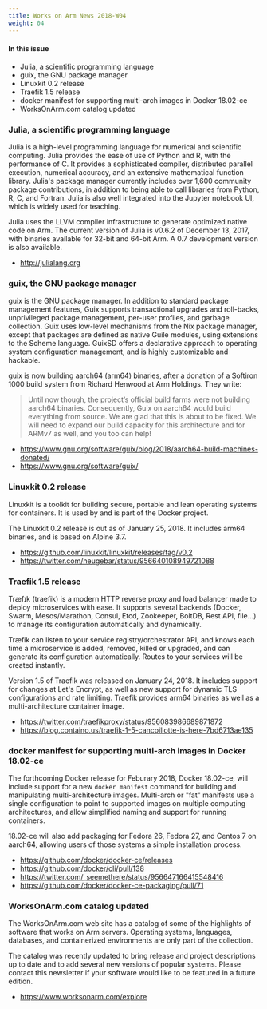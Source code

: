 ```yaml
---
title: Works on Arm News 2018-W04
weight: 04
---
```


#### In this issue

* Julia, a scientific programming language
* guix, the GNU package manager
* Linuxkit 0.2 release
* Traefik 1.5 release
* docker manifest for supporting multi-arch images in Docker 18.02-ce
* WorksOnArm.com catalog updated

### Julia, a scientific programming language

Julia is a high-level programming language for numerical and
scientific computing. Julia provides the ease of use of Python and
R, with the performance of C. It provides a sophisticated compiler,
distributed parallel execution, numerical accuracy, and an extensive
mathematical function library. Julia's package manager currently
includes over 1,600 community package contributions, in addition
to being able to call libraries from Python, R, C, and Fortran.
Julia is also well integrated into the Jupyter notebook UI, which
is widely used for teaching.

Julia uses the LLVM compiler infrastructure to generate optimized
native code on Arm. The current version of Julia is v0.6.2 of
December 13, 2017, with binaries available for 32-bit and 64-bit
Arm. A 0.7 development version is also available.

* http://julialang.org

### guix, the GNU package manager

guix is the GNU package manager.  In addition to standard package
management features, Guix supports transactional upgrades and
roll-backs, unprivileged package management, per-user profiles, and
garbage collection. Guix uses low-level mechanisms from the Nix
package manager, except that packages are defined as native Guile
modules, using extensions to the Scheme language. GuixSD offers a
declarative approach to operating system configuration management,
and is highly customizable and hackable.

guix is now building aarch64 (arm64) binaries, after a donation of
a Softiron 1000 build system from Richard Henwood at Arm Holdings.
They write:

> Until now though, the project’s official build farms were not
building aarch64 binaries. Consequently, Guix on aarch64 would build
everything from source. We are glad that this is about to be fixed.
We will need to expand our build capacity for this architecture and
for ARMv7 as well, and you too can help!

* https://www.gnu.org/software/guix/blog/2018/aarch64-build-machines-donated/
* https://www.gnu.org/software/guix/

### Linuxkit 0.2 release

Linuxkit is a toolkit for building secure, portable and lean operating
systems for containers. It is used by and is part of the Docker project.

The Linuxkit 0.2 release is out as of January 25, 2018. It includes
arm64 binaries, and is based on Alpine 3.7.

* https://github.com/linuxkit/linuxkit/releases/tag/v0.2
* https://twitter.com/neugebar/status/956640108949721088

### Traefik 1.5 release

Træfɪk (traefik) is a modern HTTP reverse proxy and load balancer
made to deploy microservices with ease. It supports several backends
(Docker, Swarm, Mesos/Marathon, Consul, Etcd, Zookeeper, BoltDB,
Rest API, file...) to manage its configuration automatically and
dynamically.

Træfik can listen to your service registry/orchestrator API, and
knows each time a microservice is added, removed, killed or upgraded,
and can generate its configuration automatically. Routes to your
services will be created instantly.

Version 1.5 of Traefik was released on January 24, 2018. It includes
support for changes at Let's Encrypt, as well as new support for
dynamic TLS configurations and rate limiting. Traefik provides
arm64 binaries as well as a multi-architecture container image.

* https://twitter.com/traefikproxy/status/956083986689871872
* https://blog.containo.us/traefik-1-5-cancoillotte-is-here-7bd6713ae135

### docker manifest for supporting multi-arch images in Docker 18.02-ce

The forthcoming Docker release for Feburary 2018, Docker 18.02-ce,
will include support for a new `docker manifest` command for
building and manipulating multi-architecture images. Multi-arch
or "fat" manifests use a single configuration to point to supported
images on multiple computing architectures, and allow simplified
naming and support for running containers.

18.02-ce will also add packaging for Fedora 26, Fedora 27, and
Centos 7 on aarch64, allowing users of those systems a simple
installation process. 

* https://github.com/docker/docker-ce/releases
* https://github.com/docker/cli/pull/138
* https://twitter.com/_seemethere/status/956647166415548416
* https://github.com/docker/docker-ce-packaging/pull/71

### WorksOnArm.com catalog updated

The WorksOnArm.com web site has a catalog of some of the highlights
of software that works on Arm servers. Operating systems, languages,
databases, and containerized environments are only part of the collection.

The catalog was recently updated to bring release and
project descriptions up to date and to add several new
versions of popular systems. Please contact this newsletter
if your software would like to be featured in a future edition.

* https://www.worksonarm.com/explore
